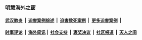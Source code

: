 
### 明慧海外之窗

####  [武汉肺炎](indexes/365.md?t=02110000) &nbsp;|&nbsp;  [迫害案例综述](indexes/328.md?t=02110000) &nbsp;|&nbsp; [迫害致死案例](indexes/277.md?t=02110000)  &nbsp;|&nbsp; [更多迫害案例](indexes/81.md?t=02110000)  &nbsp;|&nbsp; 
####  [时事评论](indexes/19.md?t=02110000) &nbsp;|&nbsp; [海外简讯](indexes/245.md?t=02110000)&nbsp;|&nbsp;  [社会支持](indexes/140.md?t=02110000) &nbsp;|&nbsp; [褒奖决议](indexes/282.md?t=02110000) &nbsp;|&nbsp; [社区报道](indexes/91.md?t=02110000)  &nbsp;|&nbsp; [天人之间](indexes/78.md?t=02110000) 


